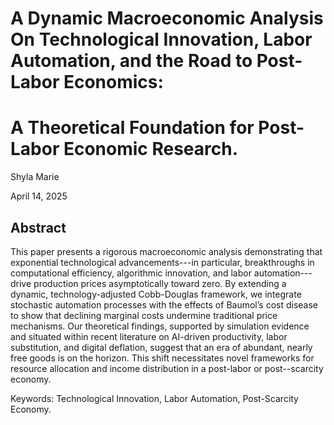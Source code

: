 
# A Dynamic Macroeconomic Analysis On Technological Innovation, Labor Automation, and the Road to Post-Labor Economics:
# A Theoretical Foundation for Post-Labor Economic Research.

Shyla Marie <br>

April 14, 2025 <br>

## Abstract
This paper presents a rigorous macroeconomic analysis demonstrating that exponential technological advancements---in particular, breakthroughs in computational efficiency, algorithmic innovation, 
and labor automation---drive production prices asymptotically toward zero. By extending a dynamic, technology-adjusted Cobb-Douglas framework, we integrate stochastic automation processes with the 
effects of Baumol’s cost disease to show that declining marginal costs undermine traditional price mechanisms. Our theoretical findings, supported by simulation evidence and situated within recent 
literature on AI-driven productivity, labor substitution, and digital deflation, suggest that an era of abundant, nearly free goods is on the horizon. This shift necessitates novel frameworks for 
resource allocation and income distribution in a post-labor or post--scarcity economy. <br>

Keywords: Technological Innovation, Labor Automation, Post-Scarcity Economy.
